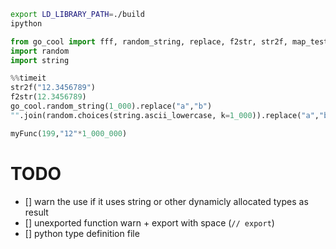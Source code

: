 
```bash
export LD_LIBRARY_PATH=./build
ipython
```

```python
from go_cool import fff, random_string, replace, f2str, str2f, map_test
import random
import string

%%timeit
str2f("12.3456789")
f2str(12.3456789)
go_cool.random_string(1_000).replace("a","b")
"".join(random.choices(string.ascii_lowercase, k=1_000)).replace("a","b")

myFunc(199,"12"*1_000_000)
```


# TODO
 - [] warn the use if it uses string or other dynamicly allocated types as result
 - [] unexported function warn + export with space (`// export`) 
 - [] python type definition file
